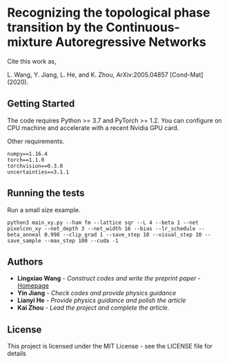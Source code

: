 # Recognizing the topological phase transition by the Continuous-mixture Autoregressive Networks

Cite this work as,

L. Wang, Y. Jiang, L. He, and K. Zhou, ArXiv:2005.04857 [Cond-Mat] (2020).


## Getting Started

The code requires Python >= 3.7 and PyTorch >= 1.2. You can configure on CPU machine and accelerate with a recent Nvidia GPU card.

Other requirements.

    numpy==1.16.4
    torch==1.1.0
    torchvision==0.3.0
    uncertainties==3.1.1

## Running the tests

Run a small size example.

    python3 main_xy.py --ham fm --lattice sqr --L 4 --beta 1 --net pixelcnn_xy --net_depth 3 --net_width 16 --bias --lr_schedule --beta_anneal 0.998 --clip_grad 1 --save_step 10 --visual_step 10 --save_sample --max_step 100 --cuda -1

## Authors

* **Lingxiao Wang** - *Construct codes and write the preprint paper* - [Homepage](https://sites.google.com/view/lingxiao)
* **Yin Jiang** - *Check codes and provide physics guidance*
* **Lianyi He** - *Provide physics guidance and polish the article*
* **Kai Zhou** - *Lead the project and complete the article.*

## License

This project is licensed under the MIT License - see the LICENSE file for details

